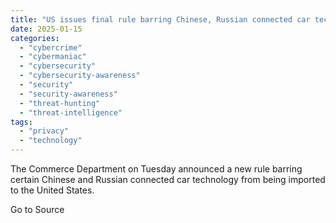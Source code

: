 ```yaml
---
title: "US issues final rule barring Chinese, Russian connected car tech"
date: 2025-01-15
categories: 
  - "cybercrime"
  - "cybermaniac"
  - "cybersecurity"
  - "cybersecurity-awareness"
  - "security"
  - "security-awareness"
  - "threat-hunting"
  - "threat-intelligence"
tags: 
  - "privacy"
  - "technology"
---
```


The Commerce Department on Tuesday announced a new rule barring certain Chinese and Russian connected car technology from being imported to the United States.

Go to Source
